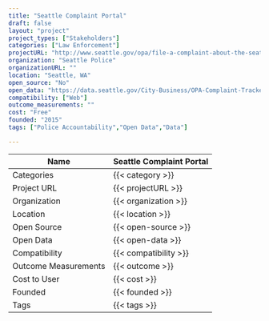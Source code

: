 ```yaml
---
title: "Seattle Complaint Portal"
draft: false
layout: "project"
project_types: ["Stakeholders"]
categories: ["Law Enforcement"]
projectURL: "http://www.seattle.gov/opa/file-a-complaint-about-the-seattle-police"
organization: "Seattle Police"
organizationURL: ""
location: "Seattle, WA"
open_source: "No"
open_data: "https://data.seattle.gov/City-Business/OPA-Complaint-Tracker/pafy-bfmu"
compatibility: ["Web"]
outcome_measurements: ""
cost: "Free"
founded: "2015"
tags: ["Police Accountability","Open Data","Data"]

---
```



Name                    |  Seattle Complaint Portal    
------------------------|----
Categories              | {{< category >}} 
Project URL             | {{< projectURL >}} 
Organization            | {{< organization >}} 
Location                | {{< location >}} 
Open Source             | {{< open-source >}} 
Open Data               | {{< open-data >}} 
Compatibility           | {{< compatibility >}} 
Outcome Measurements    | {{< outcome >}} 
Cost to User            | {{< cost >}} 
Founded                 | {{< founded >}} 
Tags                    | {{< tags >}} 

